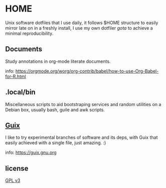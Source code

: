 # HOME
  Unix software dotfiles that I use daily, it follows $HOME structure to easily
  mirror late on in a freshly install, I use my own dotfiler *gota* to achieve a
  minimal reproducibility.
   
## Documents
  Study annotations in org-mode literate documents.

  info: https://orgmode.org/worg/org-contrib/babel/how-to-use-Org-Babel-for-R.html

## .local/bin 
  Miscellaneous scripts to aid bootstraping services and random utilities on a Debian box, 
  usually bash, guile and awk scripts.

## [Guix](https://guix.gnu.org)
  I like to try experimental branches of software and its deps, with Guix that
  easily achieved with a single file, just amazing. :)

  info: https://guix.gnu.org
    
## license
  [GPL v3](https://www.gnu.org/licenses/gpl-3.0.en.html)

